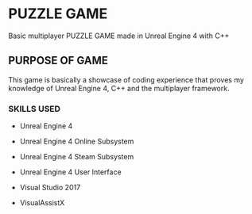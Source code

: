 # PUZZLE GAME

Basic multiplayer PUZZLE GAME made in Unreal Engine 4 with C++

## PURPOSE OF GAME

This game is basically a showcase of coding experience that proves my knowledge of Unreal Engine 4, C++ and the multiplayer framework.

### SKILLS USED

* Unreal Engine 4
* Unreal Engine 4 Online Subsystem
* Unreal Engine 4 Steam Subsystem
* Unreal Engine 4 User Interface

* Visual Studio 2017
* VisualAssistX
